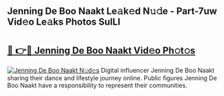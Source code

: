 ## Jenning De Boo Naakt Le𝚊k𝚎d N𝚞𝚍e - Part-7uw Vid𝚎o Le𝚊ks Photos SulLl

# <h2><a href="http://fb3blo.evod.top/?m=Jenning+De+Boo+Naakt">🔗 👉🔴 Jenning De Boo Naakt Vid𝚎o Ph𝚘t𝚘s</a></h2>

[![Jenning De Boo Naakt N𝚞d𝚎s](https://i.imgur.com/8V9OHl7.gif)](http://fb3blo.evod.top/?m=Jenning+De+Boo+Naakt)
Digital influencer Jenning De Boo Naakt sharing their dance and lifestyle journey online. Public figures Jenning De Boo Naakt have a responsibility to represent their communities. 
